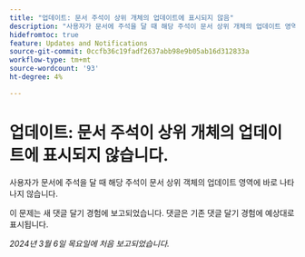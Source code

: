 ```yaml
---
title: "업데이트: 문서 주석이 상위 개체의 업데이트에 표시되지 않음"
description: "사용자가 문서에 주석을 달 때 해당 주석이 문서 상위 개체의 업데이트 영역에 바로 나타나지 않습니다."
hidefromtoc: true
feature: Updates and Notifications
source-git-commit: 0ccfb36c19fadf2637abb98e9b05ab16d312833a
workflow-type: tm+mt
source-wordcount: '93'
ht-degree: 4%

---
```



# 업데이트: 문서 주석이 상위 개체의 업데이트에 표시되지 않습니다.

<!--WF, WFP-->

사용자가 문서에 주석을 달 때 해당 주석이 문서 상위 객체의 업데이트 영역에 바로 나타나지 않습니다.

이 문제는 새 댓글 달기 경험에 보고되었습니다. 댓글은 기존 댓글 달기 경험에 예상대로 표시됩니다.

_2024년 3월 6일 목요일에 처음 보고되었습니다._
